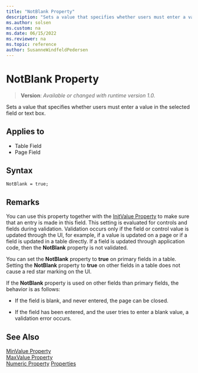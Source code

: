 ```yaml
---
title: "NotBlank Property"
description: "Sets a value that specifies whether users must enter a value in the selected field or text box."
ms.author: solsen
ms.custom: na
ms.date: 06/15/2022
ms.reviewer: na
ms.topic: reference
author: SusanneWindfeldPedersen
---
```

[//]: # (START>DO_NOT_EDIT)
[//]: # (IMPORTANT:Do not edit any of the content between here and the END>DO_NOT_EDIT.)
[//]: # (Any modifications should be made in the .xml files in the ModernDev repo.)
# NotBlank Property
> **Version**: _Available or changed with runtime version 1.0._

Sets a value that specifies whether users must enter a value in the selected field or text box.

## Applies to
-   Table Field
-   Page Field

[//]: # (IMPORTANT: END>DO_NOT_EDIT)


## Syntax

```AL
NotBlank = true;
```
  
## Remarks  

You can use this property together with the [InitValue Property](devenv-initvalue-property.md) to make sure that an entry is made in this field. This setting is evaluated for controls and fields during validation. Validation occurs only if the field or control value is updated through the UI, for example, if a value is updated on a page or if a field is updated in a table directly. If a field is updated through application code, then the **NotBlank** property is not validated.  
  
You can set the **NotBlank** property to **true** on primary fields in a table. Setting the **NotBlank** property to **true** on other fields in a table does not cause a red star marking on the UI.  
  
If the **NotBlank** property is used on other fields than primary fields, the behavior is as follows:  
  
- If the field is blank, and never entered, the page can be closed.  
  
- If the field has been entered, and the user tries to enter a blank value, a validation error occurs.  
  
## See Also

[MinValue Property](devenv-minvalue-property.md)  
[MaxValue Property](devenv-maxvalue-property.md)  
[Numeric Property](devenv-numeric-property.md)
[Properties](devenv-properties.md)